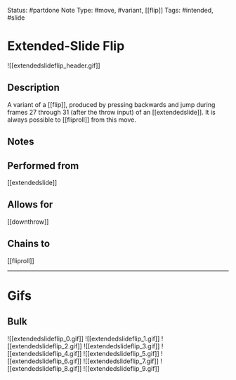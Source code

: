 Status: #partdone
Note Type: #move, #variant, [[flip]]
Tags: #intended, #slide 

# Extended-Slide Flip
![[extendedslideflip_header.gif]]
## Description
A variant of a [[flip]], produced by pressing backwards and jump during frames 27 through 31 (after the throw input) of an [[extendedslide]]. It is always possible to [[fliproll]] from this move.

## Notes


## Performed from
[[extendedslide]]

## Allows for
[[downthrow]]

## Chains to
[[fliproll]]

___
# Gifs
## Bulk
![[extendedslideflip_0.gif]]
![[extendedslideflip_1.gif]]
![[extendedslideflip_2.gif]]
![[extendedslideflip_3.gif]]
![[extendedslideflip_4.gif]]
![[extendedslideflip_5.gif]]
![[extendedslideflip_6.gif]]
![[extendedslideflip_7.gif]]
![[extendedslideflip_8.gif]]
![[extendedslideflip_9.gif]]